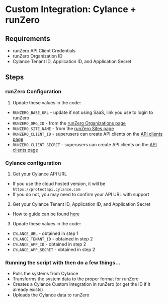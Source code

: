 # Custom Integration: Cylance + runZero

## Requirements

- runZero API Client Credentials
- runZero Organization ID
- Cylance Tenant ID, Application ID, and Application Secret

## Steps

### runZero Configuration

1. Update these values in the code:

- `RUNZERO_BASE_URL` - update if not using SaaS, link you use to login to runZero
- `RUNZERO_ORG_ID` - from the [runZero Organizations page](https://console.runzero.com/organizations)
- `RUNZERO_SITE_NAME` - from the [runZero Sites page](https://console.runzero.com/sites)
- `RUNZERO_CLIENT_ID` - superusers can create API clients on the [API clients page](https://console.runzero.com/account/api/clients)
- `RUNZERO_CLIENT_SECRET` - superusers can create API clients on the [API clients page](https://console.runzero.com/account/api/clients)

### Cylance configuration

1. Get your Cylance API URL

- If you use the cloud hosted version, it will be `https://protectapi.cylance.com`
- If you do not, you may need to confirm your API URL with support

2. Get your Cylance Tenant ID, Application ID, and Application Secret

- How to guide can be found [here](https://docs.blackberry.com/en/unified-endpoint-security/cylance--products/blackberry-extension-qradar-admin-guide/Install-the-extension/Create-Application-ID-and-Application-Secret)

3. Update these values in the code:

- `CYLANCE_URL` - obtained in step 1
- `CYLANCE_TENANT_ID` - obtained in step 2
- `CYLANCE_APP_ID` - obtained in step 2
- `CYLANCE_APP_SECRET` - obtained in step 2

### Running the script with then do a few things...

- Pulls the systems from Cylance
- Transforms the system data to the proper format for runZero
- Creates a Cylance Custom Integration in runZero (or get the ID if it already exists)
- Uploads the Cylance data to runZero
